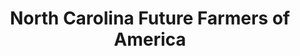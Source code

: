 ---
layout: repo
title: "North Carolina Future Farmers of America"
id: 5699
permalink: repos/5699/
---